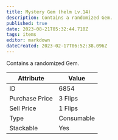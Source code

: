 ```yaml
---
title: Mystery Gem (helm Lv.14)
description: Contains a randomized Gem.
published: true
date: 2023-08-21T05:32:44.710Z
tags: items
editor: markdown
dateCreated: 2023-02-17T06:52:38.096Z
---
```


Contains a randomized Gem.

|Attribute|Value|
|-|-|
|ID|6854|
|Purchase Price|3 Flips|
|Sell Price|1 Flips|
|Type|Consumable|
|Stackable|Yes|


